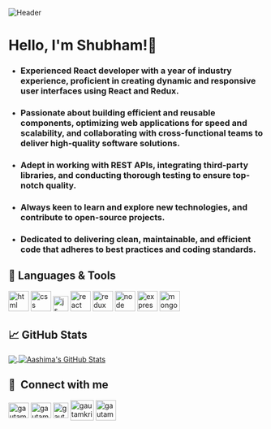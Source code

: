 ![Header](https://drjplopes.com/media/BlogBanners/Hello-World_Banner.png)

# Hello, I'm Shubham!👋

- ### Experienced React developer with a year of industry experience, proficient in creating dynamic and responsive user interfaces using React and Redux. 
- ### Passionate about building efficient and reusable components, optimizing web applications for speed and scalability, and collaborating with cross-functional teams to deliver high-quality software solutions.
- ### Adept in working with REST APIs, integrating third-party libraries, and conducting thorough testing to ensure top-notch quality. 
- ### Always keen to learn and explore new technologies, and contribute to open-source projects.
- ### Dedicated to delivering clean, maintainable, and efficient code that adheres to best practices and coding standards.

## 🔧 Languages & Tools
<p align='left'>
  <img src="https://upload.wikimedia.org/wikipedia/commons/thumb/6/61/HTML5_logo_and_wordmark.svg/2048px-HTML5_logo_and_wordmark.svg.png" alt="html" width="40" height="40">
  <img src='https://upload.wikimedia.org/wikipedia/commons/thumb/d/d5/CSS3_logo_and_wordmark.svg/1200px-CSS3_logo_and_wordmark.svg.png' alt="css" width="40" height="40">
  <img src='https://upload.wikimedia.org/wikipedia/commons/6/6a/JavaScript-logo.png' height='30' width='auto' alt="js">
   <img src="https://upload.wikimedia.org/wikipedia/commons/thumb/a/a7/React-icon.svg/1280px-React-icon.svg.png" alt="react" width="auto" height="40"/>
   <img src="https://upload.wikimedia.org/wikipedia/commons/4/49/Redux.png" alt="redux" width="40" height="40"/>
  <img src="https://icon-library.com/images/node-js-icon/node-js-icon-8.jpg" alt="node" width="40" height="40"/>
  <img src="https://ih1.redbubble.net/image.438908244.6144/st,small,507x507-pad,600x600,f8f8f8.u2.jpg" alt="express" width="40" height="40"/>
  <img src="https://cdn.icon-icons.com/icons2/2415/PNG/512/mongodb_plain_wordmark_logo_icon_146423.png" alt="mongodb" width="40" height="40"/>
</p>



## &#x1f4c8; GitHub Stats
<a href="https://github.com/rawat2511/rawat2511">
  <img align="center" src="https://github-readme-stats.vercel.app/api/top-langs/?username=rawat2511&title_color=ffffff&text_color=c9cacc&icon_color=2bbc8a&bg_color=1d1f21&langs_count=3" />
</a>
<a href="https://github.com/rawat2511/rawat2511">
  <img align="center" src="https://github-readme-stats.vercel.app/api?username=rawat2511&show_icons=true&line_height=27&count_private=true&title_color=ffffff&text_color=c9cacc&icon_color=2bbc8a&bg_color=1d1f21" alt="Aashima's GitHub Stats" />
</a>


## 🔗 &nbsp;**Connect with me**
<p align="left">
<a href="https://twitter.com/Shubham_2511" target="_blank"><img align="center" src="https://raw.githubusercontent.com/rahuldkjain/github-profile-readme-generator/master/src/images/icons/Social/twitter.svg" alt="gautamkrishnar" height="30" width="40" /></a>
<a href="https://linkedin.com/in/shubham2511" target="_blank"><img align="center" src="https://raw.githubusercontent.com/rahuldkjain/github-profile-readme-generator/master/src/images/icons/Social/linked-in-alt.svg" alt="gautamkrishnar" height="30" width="40" /></a>
<a href="https://www.quora.com/profile/Shubham-Rawat-220" target="_blank"><img align="center" src="https://encrypted-tbn0.gstatic.com/images?q=tbn:ANd9GcSDHbFj3QXyWGAMik3IOdJKKBtjuQUldl43H4Whci3vsFaKdDL1MMvVMzq-VjN-Ky0oqaQ&usqp=CAU" alt="gautamkrishnar" height="30" width="30" /></a>
<a href="https://medium.com/@shubham25112000" target="_blank"><img align="center" src="https://www.signaturecollegecounseling.com/college-counseling-services/wp-content/uploads/2018/12/Medium-MagazineLogo.png" alt="gautamkrishnar" height="40" width="46" /></a>
<a href="https://stackoverflow.com/users/10808146/shubham-rawat" target="_blank"><img align="center" src="https://cdn3.iconfinder.com/data/icons/inficons/512/stackoverflow.png" alt="gautamkrishnar" height="40" width="40" /></a>
  

